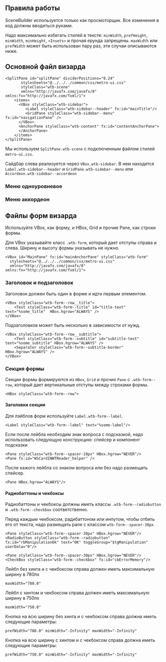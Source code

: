 ## Правила работы

SceneBuilder используется только как просмоторщик. Все изменения в код должны вводиться руками.

Надо максимально избегать стилей в тексте: ``minWidth``, ``prefHeight``, ``minWidth``, ``minHeight``, ``<Insets>`` и прочая ерунда запрещены. ``maxWidth`` или ``prefWidth`` может быть использован пару раз, эти случаи описываются ниже.

## Основной файл визарда

    <SplitPane id="splitPane" dividerPositions="0.24"
           stylesheets="@../../../common/css/metro-ui.css"
           styleClass="wtb-scene"
           xmlns="http://javafx.com/javafx/8" xmlns:fx="http://javafx.com/fxml/1">
        <items>
          <VBox styleClass="wtb-sidebar">
             <Label styleClass="wtb-sidebar--header" fx:id="mainTitle"/>
             <GridPane styleClass="wtb-sidebar--menu" fx:id="navigationPane" />
          </VBox>
          <AnchorPane styleClass="wtb-content" fx:id="contentAnchorPane">
          </AnchorPane>
        </items>
    </SplitPane>

Мы используем ``SplitPane.wtb-scene`` с подключенным файлом стилей ``metro-ui.css``. 

Сайдбар слева реализуется через ``VBox.wtb-sidebar``. В нем находятся ``Label.wtb-sidebar--header`` и ``GridPane.wtb-sidebar--menu`` или ``Accordeon.wtb-sidebar--accordeon``

### Меню одноуровневое

### Меню аккордеон

## Файлы форм визарда

Используйте VBox, как форму, и HBox, Grid и прочие Pane, как строки формы.

Для VBox указывайте класс ``.wtb-form``, который дает отступы справа и слева. Ширину и высоту формы указывать не нужно.

    <VBox id="MainPane" fx:id="mainAnchorPane" styleClass="wtb-form"
      stylesheets="@../../../common/css/metro-ui.css"
      xmlns="http://javafx.com/javafx/8" xmlns:fx="http://javafx.com/fxml/1">

### Заголовок и подзаголовок

Заголовок должен быть один в форме и идти первым элементом.

    <VBox styleClass="wtb-form--row__title">
        <Text styleClass="wtb-form--title" id="title-text" text="%some_title"  HBox.hgrow="ALWAYS" />        
    </VBox>

Подзаголовков может быть несколько в зависимости от нужд.

    <VBox styleClass="wtb-form--row__subtitle">
        <Text styleClass="wtb-form--subtitle" id="subtitle-text" text="%some_subtitle" HBox.hgrow="ALWAYS" />
        <Separator styleClass="wtb-form--subtitle-border" HBox.hgrow="ALWAYS" />
    </VBox>

### Секция формы

Секции формы формируются из ``HBox``, ``Grid`` и прочих ``Pane`` с ``.wtb-form--row``, который дает вертикальные отступы между строками формы.

    <HBox styleClass="wtb-form--row">

#### Заголовки секции

Для лэйблов форм используйте ``Label.wtb-form--label``.

    <Label styleClass="wtb-form--label" text="%some-label"/>

Если после лейбла необходим знак вопроса с подсказкой, надо использовать следующую конструкцию: спейсер и компонент подсказки

    <Pane styleClass="wtb-form--spacer-10px" HBox.hgrow="NEVER"/>
    <Pane fx:id="WSCardINWTReader_helper" />

После кажого лейбла со знаком вопроса или без надо размещать спейсер.
    
    <Pane HBox.hgrow="ALWAYS"/>

#### Радиобаттоны и чекбоксы

Радиобаттоны и чекбоксы должны иметь классы ``.wtb-form--radiobutton`` и ``.wtb-form--checkbox`` соответственно.

Перед каждым чекбоксом, радибаттоном или инпутом, чтобы отбить его от текста, надо размещать pane с классом ``wtb-form--spacer-30px``

    <Pane styleClass="wtb-form--spacer-30px" HBox.hgrow="NEVER"/>
    <RadioButton styleClass="wtb-form--radiobutton" fx:id="rbManipulationOk" text="OK" toggleGroup="$tgManipulation" userData="0"/>

    <Pane styleClass="wtb-form--spacer-30px" HBox.hgrow="NEVER"/>
    <CheckBox styleClass="wtb-form--checkbox" fx:id="cbErrorMemory"/>


Лейбл без хинта и с чекбоксом справа должен иметь максимальную ширину в 780пх 

    maxWidth="780.0"

Лейбл с хинтом и чекбоксом справа должен иметь максимальную ширину в 750пх

    maxWidth="750.0"

Кнопка на всю ширину без хинта и с чекбоксом справа должна иметь следующие параметры: 

    prefWidth="780.0" minWidth="-Infinity" maxWidth="-Infinity"

Кнопка на всю ширину с хинтом и с чекбоксом справа должна иметь следующие параметры: 

    prefWidth="750.0" minWidth="-Infinity" maxWidth="-Infinity"